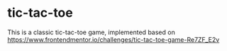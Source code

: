 # tic-tac-toe

This is a classic tic-tac-toe game, implemented based on https://www.frontendmentor.io/challenges/tic-tac-toe-game-Re7ZF_E2v